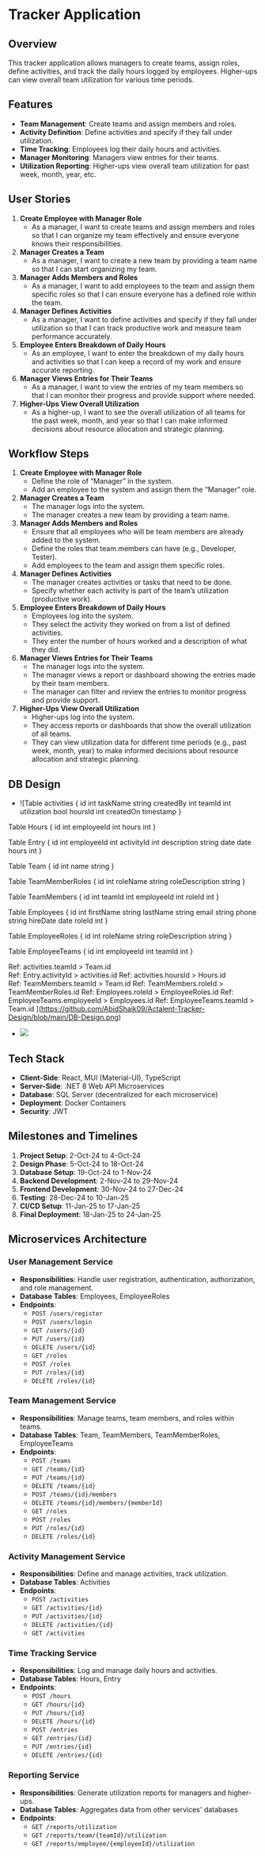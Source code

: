 # Tracker Application

## Overview
This tracker application allows managers to create teams, assign roles, define activities, and track the daily hours logged by employees. Higher-ups can view overall team utilization for various time periods.

## Features
- **Team Management**: Create teams and assign members and roles.
- **Activity Definition**: Define activities and specify if they fall under utilization.
- **Time Tracking**: Employees log their daily hours and activities.
- **Manager Monitoring**: Managers view entries for their teams.
- **Utilization Reporting**: Higher-ups view overall team utilization for past week, month, year, etc.

## User Stories
1. **Create Employee with Manager Role**
   - As a manager, I want to create teams and assign members and roles so that I can organize my team effectively and ensure everyone knows their responsibilities.
2. **Manager Creates a Team**
   - As a manager, I want to create a new team by providing a team name so that I can start organizing my team.
3. **Manager Adds Members and Roles**
   - As a manager, I want to add employees to the team and assign them specific roles so that I can ensure everyone has a defined role within the team.
4. **Manager Defines Activities**
   - As a manager, I want to define activities and specify if they fall under utilization so that I can track productive work and measure team performance accurately.
5. **Employee Enters Breakdown of Daily Hours**
   - As an employee, I want to enter the breakdown of my daily hours and activities so that I can keep a record of my work and ensure accurate reporting.
6. **Manager Views Entries for Their Teams**
   - As a manager, I want to view the entries of my team members so that I can monitor their progress and provide support where needed.
7. **Higher-Ups View Overall Utilization**
   - As a higher-up, I want to see the overall utilization of all teams for the past week, month, and year so that I can make informed decisions about resource allocation and strategic planning.

## Workflow Steps
1. **Create Employee with Manager Role**
   - Define the role of “Manager” in the system.
   - Add an employee to the system and assign them the “Manager” role.
2. **Manager Creates a Team**
   - The manager logs into the system.
   - The manager creates a new team by providing a team name.
3. **Manager Adds Members and Roles**
   - Ensure that all employees who will be team members are already added to the system.
   - Define the roles that team members can have (e.g., Developer, Tester).
   - Add employees to the team and assign them specific roles.
4. **Manager Defines Activities**
   - The manager creates activities or tasks that need to be done.
   - Specify whether each activity is part of the team’s utilization (productive work).
5. **Employee Enters Breakdown of Daily Hours**
   - Employees log into the system.
   - They select the activity they worked on from a list of defined activities.
   - They enter the number of hours worked and a description of what they did.
6. **Manager Views Entries for Their Teams**
   - The manager logs into the system.
   - The manager views a report or dashboard showing the entries made by their team members.
   - The manager can filter and review the entries to monitor progress and provide support.
7. **Higher-Ups View Overall Utilization**
   - Higher-ups log into the system.
   - They access reports or dashboards that show the overall utilization of all teams.
   - They can view utilization data for different time periods (e.g., past week, month, year) to make informed decisions about resource allocation and strategic planning.
## DB Design
  - ![Table activities {
  id int
  taskName string
  createdBy int
  teamId int
  utilization bool
  hoursId int
  createdOn timestamp 
}

Table Hours {
  id int
  employeeId int
  hours int 
}

Table Entry {
  id int
  employeeId int
  activityId int
  description string
  date date
  hours int
}

Table Team {
  id int
  name string
}

Table TeamMemberRoles {
  id int
  roleName string
  roleDescription string
}

Table TeamMembers {
  id int
  teamId int
  employeeId int
  roleId int
}

Table Employees {
  id int
  firstName string
  lastName string
  email string
  phone string
  hireDate date
  roleId int
}

Table EmployeeRoles {
  id int
  roleName string
  roleDescription string
}

Table EmployeeTeams {
  id int
  employeeId int
  teamId int
}

Ref: activities.teamId > Team.id  
Ref: Entry.activityId > activities.id 
Ref: activities.hoursId > Hours.id   
Ref: TeamMembers.teamId > Team.id 
Ref: TeamMembers.roleId > TeamMemberRoles.id
Ref: Employees.roleId > EmployeeRoles.id
Ref: EmployeeTeams.employeeId > Employees.id
Ref: EmployeeTeams.teamId > Team.id
](https://github.com/AbidShaik09/Actalent-Tracker-Design/blob/main/DB-Design.png)
  - <img src="https://github.com/AbidShaik09/Actalent-Tracker-Design/blob/main/DB-Design.png">
## Tech Stack
- **Client-Side**: React, MUI (Material-UI), TypeScript
- **Server-Side**: .NET 8 Web API Microservices
- **Database**: SQL Server (decentralized for each microservice)
- **Deployment**: Docker Containers
- **Security**: JWT

## Milestones and Timelines
1. **Project Setup**: 2-Oct-24 to 4-Oct-24
2. **Design Phase**: 5-Oct-24 to 18-Oct-24
3. **Database Setup**: 19-Oct-24 to 1-Nov-24
4. **Backend Development**: 2-Nov-24 to 29-Nov-24
5. **Frontend Development**: 30-Nov-24 to 27-Dec-24
6. **Testing**: 28-Dec-24 to 10-Jan-25
7. **CI/CD Setup**: 11-Jan-25 to 17-Jan-25
8. **Final Deployment**: 18-Jan-25 to 24-Jan-25

## Microservices Architecture

### User Management Service
- **Responsibilities**: Handle user registration, authentication, authorization, and role management.
- **Database Tables**: Employees, EmployeeRoles
- **Endpoints**:
  - `POST /users/register`
  - `POST /users/login`
  - `GET /users/{id}`
  - `PUT /users/{id}`
  - `DELETE /users/{id}`
  - `GET /roles`
  - `POST /roles`
  - `PUT /roles/{id}`
  - `DELETE /roles/{id}`

### Team Management Service
- **Responsibilities**: Manage teams, team members, and roles within teams.
- **Database Tables**: Team, TeamMembers, TeamMemberRoles, EmployeeTeams
- **Endpoints**:
  - `POST /teams`
  - `GET /teams/{id}`
  - `PUT /teams/{id}`
  - `DELETE /teams/{id}`
  - `POST /teams/{id}/members`
  - `DELETE /teams/{id}/members/{memberId}`
  - `GET /roles`
  - `POST /roles`
  - `PUT /roles/{id}`
  - `DELETE /roles/{id}`

### Activity Management Service
- **Responsibilities**: Define and manage activities, track utilization.
- **Database Tables**: Activities
- **Endpoints**:
  - `POST /activities`
  - `GET /activities/{id}`
  - `PUT /activities/{id}`
  - `DELETE /activities/{id}`
  - `GET /activities`

### Time Tracking Service
- **Responsibilities**: Log and manage daily hours and activities.
- **Database Tables**: Hours, Entry
- **Endpoints**:
  - `POST /hours`
  - `GET /hours/{id}`
  - `PUT /hours/{id}`
  - `DELETE /hours/{id}`
  - `POST /entries`
  - `GET /entries/{id}`
  - `PUT /entries/{id}`
  - `DELETE /entries/{id}`

### Reporting Service
- **Responsibilities**: Generate utilization reports for managers and higher-ups.
- **Database Tables**: Aggregates data from other services' databases
- **Endpoints**:
  - `GET /reports/utilization`
  - `GET /reports/team/{teamId}/utilization`
  - `GET /reports/employee/{employeeId}/utilization`
